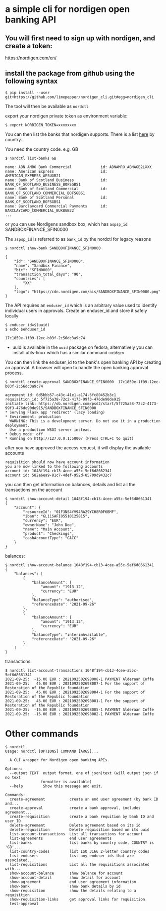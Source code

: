 # a simple cli for nordigen open banking API

## You will first need to sign up with nordigen, and create a token:

https://nordigen.com/en/


## install the package from github using the following syntax

    $ pip install --user git+https://github.com/limepepper/nordigen_cli.git#egg=nordigen_cli

The tool will then be available as `nordctl`

export your nordigen private token as environment variable:

    $ export NORDIGEN_TOKEN=xxxxxxxx

You can then list the banks that nordigen supports. There is a list [here](https://airtable.com/shrX4uBtNLnsPxSih/tblyRj2FTQoXq9Qmu) by country.

You need the country code. e.g. GB

    $ nordctl list-banks GB

    name: ABN AMRO Bank Commercial             id: ABNAMRO_ABNAGB2LXXX
    name: American Express                     id: AMERICAN_EXPRESS_AESUGB21
    name: Bank of Scotland Business            id: BANK_OF_SCOTLAND_BUSINESS_BOFSGBS1
    name: Bank of Scotland Commercial          id: BANK_OF_SCOTLAND_COMMERCIAL_BOFSGBS1
    name: Bank of Scotland Personal            id: BANK_OF_SCOTLAND_BOFSGBS1
    name: Barclaycard Commercial Payments      id: BARCLAYCARD_COMMERCIAL_BUKBGB22
    ...


or you can use Nordigens sandbox box, which has `aspsp_id` SANDBOXFINANCE_SFIN0000

The `aspsp_id` is referred to as `bank_id` by the nordctl for legacy reasons

    $ nordctl show-bank SANDBOXFINANCE_SFIN0000

    {
        "id": "SANDBOXFINANCE_SFIN0000",
        "name": "Sandbox Finance",
        "bic": "SFIN0000",
        "transaction_total_days": "90",
        "countries": [
            "XX"
        ],
        "logo": "https://cdn.nordigen.com/ais/SANDBOXFINANCE_SFIN0000.png"
    }

The API requires an `enduser_id` which is an arbitrary value used to identify
individual users in approvals. Create an enduser_id and store it safely locally

    $ enduser_id=$(uuid)
    $ echo $enduser_id

    17c1859e-1f09-12ec-b03f-2c56dc3a9c74

* uuid is available in the `uuid` package on fedora, alternatively you can install
utils-linux which has a similar command `uuidgen`

You can then link the enduser_id to the bank's open banking API by creating an
approval. A browser will open to handle the open banking approval process.

    $ nordctl create-approval SANDBOXFINANCE_SFIN0000  17c1859e-1f09-12ec-b03f-2c56dc3a9c74

    agreement id: 6d5bbb57-c43c-41e1-a174-5fc80452b3c1
    requisition_id: 5f725a38-72c2-4173-99f3-476de90de915
    initiate link: https://ob.nordigen.com/psd2/start/5f725a38-72c2-4173-99f3-476de90de915/SANDBOXFINANCE_SFIN0000
    * Serving Flask app 'redirect' (lazy loading)
    * Environment: production
      WARNING: This is a development server. Do not use it in a production deployment.
      Use a production WSGI server instead.
    * Debug mode: off
    * Running on http://127.0.0.1:5000/ (Press CTRL+C to quit)

after you have approved the access request, it will display the available accounts

    requisition should now have account information
    you are now linked to the following accounts
    account id: 1048f194-cb13-4cee-a55c-5ef6d8662341
    account id: 582a6ea9-81c7-4def-952d-85709d9432c7

you can then get information on balances, details and list all the transactions
on the account

    $ nordctl show-account-detail 1048f194-cb13-4cee-a55c-5ef6d8661341
    {
        "account": {
            "resourceId": "01F3NS4YV94RA29YCH8R0F6BMF",
            "iban": "GL11SAFI05510125815",
            "currency": "EUR",
            "ownerName": "John Doe",
            "name": "Main Account",
            "product": "Checkings",
            "cashAccountType": "CACC"
        }
    }

balances:

    $ nordctl show-account-balance 1048f194-cb13-4cee-a55c-5ef6d8661341
    {
        "balances": [
            {
                "balanceAmount": {
                    "amount": "1913.12",
                    "currency": "EUR"
                },
                "balanceType": "authorised",
                "referenceDate": "2021-09-26"
            },
            {
                "balanceAmount": {
                    "amount": "1913.12",
                    "currency": "EUR"
                },
                "balanceType": "interimAvailable",
                "referenceDate": "2021-09-26"
            }
        ]
    }


transactions:

    $ nordctl list-account-transactions 1048f194-cb13-4cee-a55c-5ef6d8661341
    2021-09-25:  -15.00 EUR : 2021092502698008-1 PAYMENT Alderaan Coffe
    2021-09-25:   45.00 EUR : 2021092502698007-1 For the support of Restoration of the Republic foundation
    2021-09-25:   45.00 EUR : 2021092502698004-1 For the support of Restoration of the Republic foundation
    2021-09-25:   45.00 EUR : 2021092502698001-1 For the support of Restoration of the Republic foundation
    2021-09-25:  -15.00 EUR : 2021092502698005-1 PAYMENT Alderaan Coffe
    2021-09-25:  -15.00 EUR : 2021092502698002-1 PAYMENT Alderaan Coffe



# Other commands

    $ nordctl
    Usage: nordctl [OPTIONS] COMMAND [ARGS]...

      A CLI wrapper for Nordigen open banking APIs.

    Options:
      --output TEXT  output format. one of json|text (will output json if no text
                    formatter is available)
      --help         Show this message and exit.

    Commands:
      create-agreement           create an end user agreement (by bank ID and...
      create-approval            create a bank approval, includes agreement...
      create-requisition         create a bank requition by bank ID and user ID
      delete-agreement           Delete agreement based on its id
      delete-requisition         Delete requisition based on its uuid
      list-account-transactions  List all transactions for account
      list-agreements            end user agreements
      list-banks                 list banks by country code, COUNTRY is 'GB',...
      list-country-codes         list ISO 3166 2-letter country codes
      list-endusers              list any enduser ids that are associated...
      list-requisitions          List all the requisitions associated with...
      show-account-balance       show balance for account
      show-account-detail        show detail for account
      show-agreement             end user agreement information
      show-bank                  show bank details by id
      show-requisition           show the details relating to a requisition
      show-requisition-links     get approval links for requisition
      test-approval